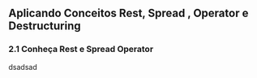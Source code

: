 ## Aplicando Conceitos Rest, Spread , Operator e Destructuring 
### 2.1 Conheça Rest e Spread Operator 
dsadsad
